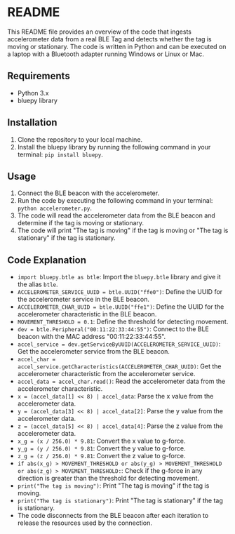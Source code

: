 # README

This README file provides an overview of the code that ingests accelerometer data from a real BLE Tag and detects whether the tag is moving or stationary. The code is written in Python and can be executed on a laptop with a Bluetooth adapter running Windows or Linux or Mac.

## Requirements

- Python 3.x
- bluepy library

## Installation

1. Clone the repository to your local machine.
2. Install the bluepy library by running the following command in your terminal: `pip install bluepy`.

## Usage

1. Connect the BLE beacon with the accelerometer.
2. Run the code by executing the following command in your terminal: `python accelerometer.py`.
3. The code will read the accelerometer data from the BLE beacon and determine if the tag is moving or stationary.
4. The code will print "The tag is moving" if the tag is moving or "The tag is stationary" if the tag is stationary.

## Code Explanation

- `import bluepy.btle as btle`: Import the `bluepy.btle` library and give it the alias `btle`.
- `ACCELEROMETER_SERVICE_UUID = btle.UUID("ffe0")`: Define the UUID for the accelerometer service in the BLE beacon.
- `ACCELEROMETER_CHAR_UUID = btle.UUID("ffe1")`: Define the UUID for the accelerometer characteristic in the BLE beacon.
- `MOVEMENT_THRESHOLD = 0.1`: Define the threshold for detecting movement.
- `dev = btle.Peripheral("00:11:22:33:44:55")`: Connect to the BLE beacon with the MAC address "00:11:22:33:44:55".
- `accel_service = dev.getServiceByUUID(ACCELEROMETER_SERVICE_UUID)`: Get the accelerometer service from the BLE beacon.
- `accel_char = accel_service.getCharacteristics(ACCELEROMETER_CHAR_UUID)`: Get the accelerometer characteristic from the accelerometer service.
- `accel_data = accel_char.read()`: Read the accelerometer data from the accelerometer characteristic.
- `x = (accel_data[1] << 8) | accel_data`: Parse the x value from the accelerometer data.
- `y = (accel_data[3] << 8) | accel_data[2]`: Parse the y value from the accelerometer data.
- `z = (accel_data[5] << 8) | accel_data[4]`: Parse the z value from the accelerometer data.
- `x_g = (x / 256.0) * 9.81`: Convert the x value to g-force.
- `y_g = (y / 256.0) * 9.81`: Convert the y value to g-force.
- `z_g = (z / 256.0) * 9.81`: Convert the z value to g-force.
- `if abs(x_g) > MOVEMENT_THRESHOLD or abs(y_g) > MOVEMENT_THRESHOLD or abs(z_g) > MOVEMENT_THRESHOLD:`: Check if the g-force in any direction is greater than the threshold for detecting movement.
- `print("The tag is moving")`: Print "The tag is moving" if the tag is moving.
- `print("The tag is stationary")`: Print "The tag is stationary" if the tag is stationary.
- The code disconnects from the BLE beacon after each iteration to release the resources used by the connection.

